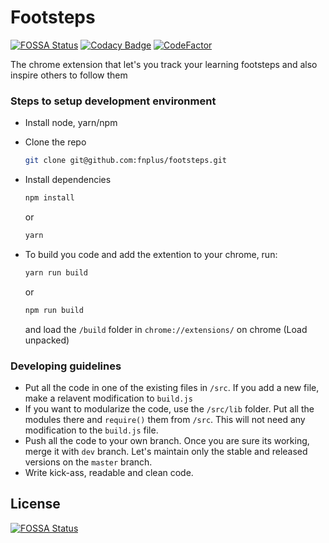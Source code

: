 # Footsteps
[![FOSSA Status](https://app.fossa.io/api/projects/git%2Bgithub.com%2Ffnplus%2Fproject-footsteps-chrome.svg?type=shield)](https://app.fossa.io/projects/git%2Bgithub.com%2Ffnplus%2Fproject-footsteps-chrome?ref=badge_shield)
[![Codacy Badge](https://api.codacy.com/project/badge/Grade/d4e157de374b4db4a5277592bd6f4d7e)](https://www.codacy.com/manual/fnplus/footsteps-extension?utm_source=github.com&amp;utm_medium=referral&amp;utm_content=fnplus/footsteps-extension&amp;utm_campaign=Badge_Grade)
[![CodeFactor](https://www.codefactor.io/repository/github/fnplus/footsteps-extension/badge)](https://www.codefactor.io/repository/github/fnplus/footsteps-extension)

The chrome extension that let's you track your learning footsteps and also inspire others to follow them

### Steps to setup development environment

- Install node, yarn/npm
- Clone the repo 
    ```bash
    git clone git@github.com:fnplus/footsteps.git
    ```

- Install dependencies
    ```bash
    npm install
    ```
    or 
    ```bash
    yarn
    ```
- To build you code and add the extention to your chrome, run:
    ```bash
    yarn run build
    ```
    or
    ```bash
    npm run build
    ```
    and load the `/build` folder in `chrome://extensions/` on chrome (Load unpacked)

### Developing guidelines

- Put all the code in one of the existing files in `/src`. If you add a new file, make a relavent modification to `build.js`
- If you want to modularize the code, use the `/src/lib` folder. Put all the modules there and `require()` them from `/src`. This will not need any modification to the `build.js` file.
- Push all the code to your own branch. Once you are sure its working, merge it with `dev` branch. Let's maintain only the stable and released versions on the `master` branch.
- Write kick-ass, readable and clean code.

## License
[![FOSSA Status](https://app.fossa.io/api/projects/git%2Bgithub.com%2Ffnplus%2Fproject-footsteps-chrome.svg?type=large)](https://app.fossa.io/projects/git%2Bgithub.com%2Ffnplus%2Fproject-footsteps-chrome?ref=badge_large)
